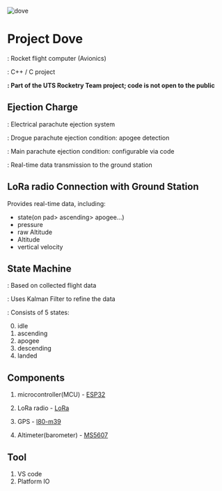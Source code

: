![dove](https://github.com/coding-MJ-dev/Dove_public/assets/47417320/cc110999-ebd9-4410-9643-9c85b717eb73)


# Project Dove
: Rocket flight computer (Avionics)

: C++ / C project

**: Part of the UTS Rocketry Team project; code is not open to the public**


## Ejection Charge ##
: Electrical parachute ejection system 

: Drogue parachute ejection condition: apogee detection

: Main parachute ejection condition: configurable via code

: Real-time data transmission to the ground station


## LoRa radio Connection with Ground Station ##
Provides real-time data, including: 
   - state(on pad> ascending> apogee...) 
   - pressure
   - raw Altitude
   - Altitude 
   - vertical velocity


## State Machine ##
: Based on collected flight data

: Uses Kalman Filter to refine the data

: Consists of 5 states:

0. idle
1. ascending
2. apogee
3. descending
4. landed

  
## Components ##
1. microcontroller(MCU) - [ESP32](https://www.snapeda.com/parts/ESP32-WROOM-32E/Espressif%20Systems/view-part/?ref=search&t=ESP32)

2. LoRa radio - [LoRa](https://www.snapeda.com/parts/RFM95W-915S2/RF%20Solutions/view-part/?ref=search&t=Lora%20module)

3. GPS - [l80-m39](https://www.snapeda.com/parts/L80-M39/Quectel/view-part/?ref=quectel_in&t=l80-m39&con_ref=N)

4. Altimeter(barometer) - [MS5607](https://www.snapeda.com/parts/MS560702BA03-50/TE%20Connectivity/view-part/?ref=search&t=MS5607)



## Tool ##
1. VS code
2. Platform IO



